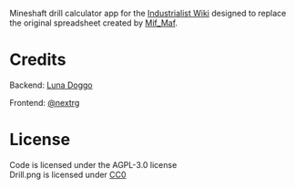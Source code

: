 Mineshaft drill calculator app for the [Industrialist Wiki](https://industrialist.miraheze.org/) designed to replace the original spreadsheet created by [Mif_Maf](https://industrialist.fandom.com/wiki/User:MifMaf).

Credits
=
Backend: [Luna Doggo](https://industrialist.miraheze.org/wiki/User:Luna_Doggo)

Frontend: [@nextrg](https://github.com/nextrg)

License
=
Code is licensed under the AGPL-3.0 license<br>
Drill.png is licensed under [CC0](https://creativecommons.org/public-domain/cc0/)
